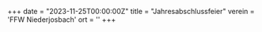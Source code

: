 +++
date = "2023-11-25T00:00:00Z"
title = "Jahresabschlussfeier"
verein = 'FFW Niederjosbach'
ort = ''
+++
